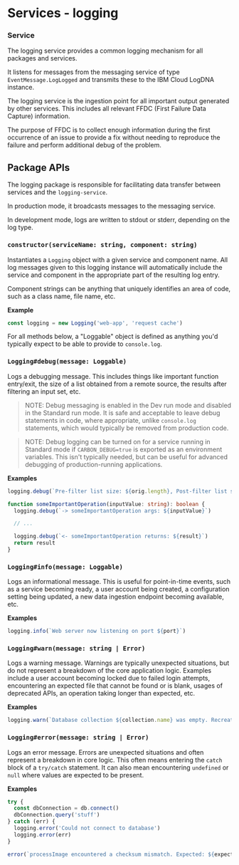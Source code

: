 # Services - logging

### Service

The logging service provides a common logging mechanism for all packages and services.

It listens for messages from the messaging service of type `EventMessage.LogLogged` and transmits
these to the IBM Cloud LogDNA instance.

The logging service is the ingestion point for all important output generated by other services.
This includes all relevant FFDC (First Failure Data Capture) information.

The purpose of FFDC is to collect enough information during the first occurrence of an issue to
provide a fix without needing to reproduce the failure and perform additional debug of the problem.

## Package APIs

The logging package is responsible for facilitating data transfer between services and the
`logging-service`.

In production mode, it broadcasts messages to the messaging service.

In development mode, logs are written to stdout or stderr, depending on the log type.

### `constructor(serviceName: string, component: string)`

Instantiates a `Logging` object with a given service and component name. All log messages given to
this logging instance will automatically include the service and component in the appropriate part
of the resulting log entry.

Component strings can be anything that uniquely identifies an area of code, such as a class name,
file name, etc.

**Example**

```ts
const logging = new Logging('web-app', 'request cache')
```

For all methods below, a "Loggable" object is defined as anything you'd typically expect to be able
to provide to `console.log`.

### `Logging#debug(message: Loggable)`

Logs a debugging message. This includes things like important function entry/exit, the size of a
list obtained from a remote source, the results after filtering an input set, etc.

> NOTE: Debug messaging is enabled in the Dev run mode and disabled in the Standard run mode. It is
> safe and acceptable to leave debug statements in code, where appropriate, unlike `console.log`
> statements, which would typically be removed from production code.

> NOTE: Debug logging can be turned on for a service running in Standard mode if `CARBON_DEBUG=true`
> is exported as an environment variables. This isn't typically needed, but can be useful for
> advanced debugging of production-running applications.

**Examples**

```ts
logging.debug(`Pre-filter list size: ${orig.length}, Post-filter list size: ${filtered.length}`)
```

```ts
function someImportantOperation(inputValue: string): boolean {
  logging.debug(`-> someImportantOperation args: ${inputValue}`)

  // ...

  logging.debug(`<- someImportantOperation returns: ${result}`)
  return result
}
```

### `Logging#info(message: Loggable)`

Logs an informational message. This is useful for point-in-time events, such as a service becoming
ready, a user account being created, a configuration setting being updated, a new data ingestion
endpoint becoming available, etc.

**Examples**

```ts
logging.info(`Web server now listening on port ${port}`)
```

### `Logging#warn(message: string | Error)`

Logs a warning message. Warnings are typically unexpected situations, but do not represent a
breakdown of the core application logic. Examples include a user account becoming locked due to
failed login attempts, encountering an expected file that cannot be found or is blank, usages of
deprecated APIs, an operation taking longer than expected, etc.

**Examples**

```ts
logging.warn(`Database collection ${collection.name} was empty. Recreating`)
```

### `Logging#error(message: string | Error)`

Logs an error message. Errors are unexpected situations and often represent a breakdown in core
logic. This often means entering the `catch` block of a `try/catch` statement. It can also mean
encountering `undefined` or `null` where values are expected to be present.

**Examples**

```ts
try {
  const dbConnection = db.connect()
  dbConnection.query('stuff')
} catch (err) {
  logging.error('Could not connect to database')
  logging.error(err)
}
```

```ts
error(`processImage encountered a checksum mismatch. Expected: ${expected}, Was: ${actual}`)
```
